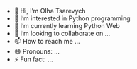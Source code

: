 - 👋 Hi, I’m Olha Tsarevych 
- 👀 I’m interested in Python programming 
- 🌱 I’m currently learning Python Web
- 💞️ I’m looking to collaborate on ...
- 📫 How to reach me ...
- 😄 Pronouns: ...
- ⚡ Fun fact: ...

<!---
HelgaTsar/HelgaTsar is a ✨ special ✨ repository because its `README.md` (this file) appears on your GitHub profile.
You can click the Preview link to take a look at your changes.
--->
